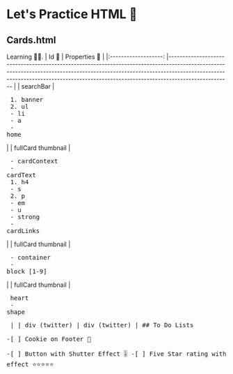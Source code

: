 # Let's Practice HTML 🎨
## Cards.html 
Learning 🦺🥽.
|         Id 🎫        	| Properties 🎨                                                                                                                                                                                                                                                   	|
|:-------------------:	|----------------------------------------------------------------------------------------------------------------------------------------------------------------------------------------------------------------------------------------------------------------	|
|  searchBar          	| <pre> 1. banner<br>       2. ul<br>           - li<br>           - a<br>           - home</pre>                                                                                                                                                                	|
|  fullCard thumbnail 	| <pre> - cardContext<br>            - cardText<br>                1. h4 <br>                    - s<br>                2. p<br>                    - em<br>                        - u<br>                        - strong<br>            - cardLinks<br></pre> 	|
|  fullCard thumbnail 	|  <pre> - container<br>            - block [1-9]<br></pre>                                                                                                                                                                                                      	|
|  fullCard thumbnail 	| <pre> heart<br>            - shape<pre>                                                                                                                                                                                                                        	|
|  div (twitter)      	|  div (twitter)                                                                                                                                                                                                                                                 	|
    ## To Do Lists    
    -[ ] Cookie on Footer 🍪         
    -[ ] Button with Shutter Effect 🎚
    -[ ] Five Star rating with hover over effect ⭐⭐⭐⭐⭐
